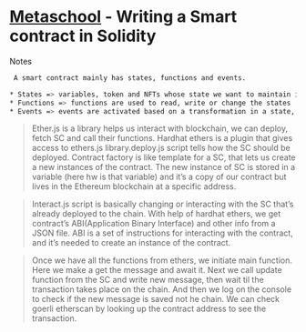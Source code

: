 # [Metaschool](https://metaschool.so/) - Writing a Smart contract in Solidity

Notes 

```sh 
 A smart contract mainly has states, functions and events. 

* States => variables, token and NFTs whose state we want to maintain in the SC.
* Functions => functions are used to read, write or change the states
* Events => events are activated based on a transformation in a state, a call to a function etc.
```



> Ether.js is a library helps us interact with blockchain, we can deploy, fetch SC and call their functions.
Hardhat ethers is a plugin that gives access to ethers.js library.deploy.js script tells how the SC should be deployed.
Contract factory is like template for a SC, that lets us create a new instances of the contract. The new instance of SC is stored in a variable (here hw is that variable) and it’s a copy of our contract but lives in the Ethereum blockchain at a specific address.

> Interact.js script is basically changing or interacting with the SC that’s already deployed to the chain.
With help of hardhat ethers, we get contract’s ABI(Application Binary Interface) and other info from a JSON file. ABI is a set of instructions for interacting with the contract, and it’s needed to create an instance of the contract.

> Once we have all the functions from ethers, we initiate main function. Here we make a get the message and await it. Next we call update function from the SC and write new message, then wait til the transaction takes place on the chain. And then we log on the console to check if the new message is saved not he chain. We can check goerli etherscan by looking up the contract address to see the transaction.